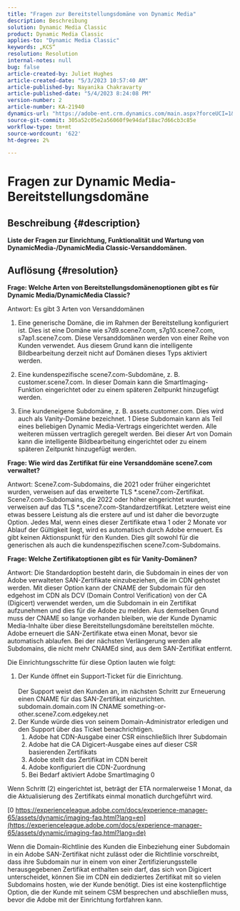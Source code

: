 ```yaml
---
title: "Fragen zur Bereitstellungsdomäne von Dynamic Media"
description: Beschreibung
solution: Dynamic Media Classic
product: Dynamic Media Classic
applies-to: "Dynamic Media Classic"
keywords: „KCS“
resolution: Resolution
internal-notes: null
bug: false
article-created-by: Juliet Hughes
article-created-date: "5/3/2023 10:57:40 AM"
article-published-by: Nayanika Chakravarty
article-published-date: "5/4/2023 8:24:08 PM"
version-number: 2
article-number: KA-21940
dynamics-url: "https://adobe-ent.crm.dynamics.com/main.aspx?forceUCI=1&pagetype=entityrecord&etn=knowledgearticle&id=0921494c-a1e9-ed11-a7c6-6045bd006079"
source-git-commit: 305a52c05e2a56060f9e94daf18ac7d66cb3c85e
workflow-type: tm+mt
source-wordcount: '622'
ht-degree: 2%

---
```


# Fragen zur Dynamic Media-Bereitstellungsdomäne

## Beschreibung {#description}


<b>Liste der Fragen zur Einrichtung, Funktionalität und Wartung von DynamicMedia-/DynamicMedia Classic-Versanddomänen.</b>


## Auflösung {#resolution}


<b>Frage: Welche Arten von Bereitstellungsdomänenoptionen gibt es für Dynamic Media/DynamicMedia Classic?</b>

Antwort: Es gibt 3 Arten von Versanddomänen

1) Eine generische Domäne, die im Rahmen der Bereitstellung konfiguriert ist. Dies ist eine Domäne wie s7d9.scene7.com, s7g10.scene7.com, s7ap1.scene7.com.
Diese Versanddomänen werden von einer Reihe von Kunden verwendet. Aus diesem Grund kann die intelligente Bildbearbeitung derzeit nicht auf Domänen dieses Typs aktiviert werden.

2) Eine kundenspezifische scene7.com-Subdomäne, z. B. customer.scene7.com. In dieser Domain kann die SmartImaging-Funktion eingerichtet oder zu einem späteren Zeitpunkt hinzugefügt werden.

3) Eine kundeneigene Subdomäne, z. B. assets.customer.com. Dies wird auch als Vanity-Domäne bezeichnet. 1 Diese Subdomain kann als Teil eines beliebigen Dynamic Media-Vertrags eingerichtet werden. Alle weiteren müssen vertraglich geregelt werden. Bei dieser Art von Domain kann die intelligente Bildbearbeitung eingerichtet oder zu einem späteren Zeitpunkt hinzugefügt werden.

<b>Frage: Wie wird das Zertifikat für eine Versanddomäne scene7.com verwaltet?</b>

Antwort: Scene7.com-Subdomains, die 2021 oder früher eingerichtet wurden, verweisen auf das erweiterte TLS \*.scene7.com-Zertifikat. Scene7.com-Subdomains, die 2022 oder höher eingerichtet wurden, verweisen auf das TLS \*.scene7.com-Standardzertifikat. Letztere weist eine etwas bessere Leistung als die erstere auf und ist daher die bevorzugte Option. Jedes Mal, wenn eines dieser Zertifikate etwa 1 oder 2 Monate vor Ablauf der Gültigkeit liegt, wird es automatisch durch Adobe erneuert. Es gibt keinen Aktionspunkt für den Kunden. Dies gilt sowohl für die generischen als auch die kundenspezifischen scene7.com-Subdomains.

<b>Frage: Welche Zertifikatoptionen gibt es für Vanity-Domänen?</b>

Antwort: Die Standardoption besteht darin, die Subdomain in eines der von Adobe verwalteten SAN-Zertifikate einzubeziehen, die im CDN gehostet werden. Mit dieser Option kann der CNAME der Subdomain für den edgehost im CDN als DCV (Domain Control Verification) von der CA (Digicert) verwendet werden, um die Subdomain in ein Zertifikat aufzunehmen und dies für die Adobe zu melden. Aus demselben Grund muss der CNAME so lange vorhanden bleiben, wie der Kunde Dynamic Media-Inhalte über diese Bereitstellungsdomäne bereitstellen möchte. Adobe erneuert die SAN-Zertifikate etwa einen Monat, bevor sie automatisch ablaufen. Bei der nächsten Verlängerung werden alle Subdomains, die nicht mehr CNAMEd sind, aus dem SAN-Zertifikat entfernt.

Die Einrichtungsschritte für diese Option lauten wie folgt:

1. Der Kunde öffnet ein Support-Ticket für die Einrichtung.<br><br>    Der Support weist den Kunden an, im nächsten Schritt zur Erneuerung einen CNAME für das SAN-Zertifikat einzurichten.
subdomain.domain.com IN CNAME something-or-other.scene7.com.edgekey.net
2. Der Kunde würde dies von seinem Domain-Administrator erledigen und den Support über das Ticket benachrichtigen.
   1. Adobe hat CDN-Ausgabe einer CSR einschließlich Ihrer Subdomain
   2. Adobe hat die CA Digicert-Ausgabe eines auf dieser CSR basierenden Zertifikats
   3. Adobe stellt das Zertifikat im CDN bereit
   4. Adobe konfiguriert die CDN-Zuordnung
   5. Bei Bedarf aktiviert Adobe SmartImaging 0


Wenn Schritt (2) eingerichtet ist, beträgt der ETA normalerweise 1 Monat, da die Aktualisierung des Zertifikats einmal monatlich durchgeführt wird.

[0 https://experienceleague.adobe.com/docs/experience-manager-65/assets/dynamic/imaging-faq.html?lang=en](https://experienceleague.adobe.com/docs/experience-manager-65/assets/dynamic/imaging-faq.html?lang=de)

Wenn die Domain-Richtlinie des Kunden die Einbeziehung einer Subdomain in ein Adobe SAN-Zertifikat nicht zulässt oder die Richtlinie vorschreibt, dass ihre Subdomain nur in einem von einer Zertifizierungsstelle herausgegebenen Zertifikat enthalten sein darf, das sich von Digicert unterscheidet, können Sie im CDN ein dediziertes Zertifikat mit so vielen Subdomains hosten, wie der Kunde benötigt. Dies ist eine kostenpflichtige Option, die der Kunde mit seinem CSM besprechen und abschließen muss, bevor die Adobe mit der Einrichtung fortfahren kann.
